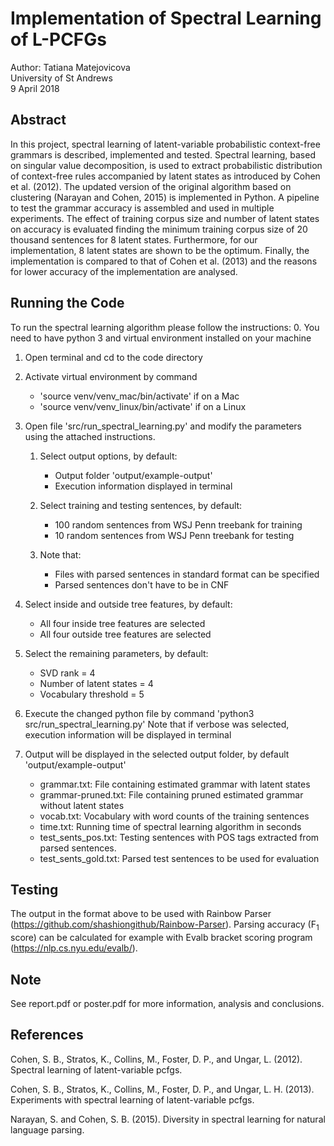 # Implementation of Spectral Learning of L-PCFGs
Author: Tatiana Matejovicova  
University of St Andrews  
9 April 2018

## Abstract
In this project, spectral learning of latent-variable probabilistic context-free grammars is described, implemented and tested. Spectral learning, based on singular value decomposition, is used to extract probabilistic distribution of context-free rules accompanied by latent states as introduced by Cohen et al. (2012). The updated version of the original algorithm based on clustering (Narayan and Cohen, 2015) is implemented in Python. A pipeline to test the grammar accuracy is assembled and used in multiple experiments. The effect of training corpus size and number of latent states on accuracy is evaluated finding the minimum training corpus size of 20 thousand sentences for 8 latent states. Furthermore, for our implementation, 8 latent states are shown to be the optimum. Finally, the implementation is compared to that of Cohen et al. (2013) and the reasons for lower accuracy of the implementation are analysed.

## Running the Code
To run the spectral learning algorithm please follow the instructions:
0. You need to have python 3 and virtual environment installed on your machine

1. Open terminal and cd to the code directory

2. Activate virtual environment by command
    - 'source venv/venv_mac/bin/activate' if on a Mac
    - 'source venv/venv_linux/bin/activate' if on a Linux

3. Open file 'src/run_spectral_learning.py' and modify the parameters using the attached instructions.
    1. Select output options, by default:
        - Output folder 'output/example-output'
        - Execution information displayed in terminal

    2. Select training and testing sentences, by default:
        - 100 random sentences from WSJ Penn treebank for training
        - 10 random sentences from WSJ Penn treebank for testing

    3. Note that:  
        - Files with parsed sentences in standard format can be specified  
        - Parsed sentences don't have to be in CNF

3. Select inside and outside tree features, by default:
    - All four inside tree features are selected
    - All four outside tree features are selected

4. Select the remaining parameters, by default:
    - SVD rank = 4
    - Number of latent states = 4
    - Vocabulary threshold = 5

4. Execute the changed python file by command 'python3 src/run_spectral_learning.py'
    Note that if verbose was selected, execution information will be displayed in terminal

5. Output will be displayed in the selected output folder, by default 'output/example-output'
    - grammar.txt: File containing estimated grammar with latent states
    - grammar-pruned.txt: File containing pruned estimated grammar without latent states
    - vocab.txt: Vocabulary with word counts of the training sentences
    - time.txt: Running time of spectral learning algorithm in seconds
    - test_sents_pos.txt: Testing sentences with POS tags extracted from parsed sentences.
    - test_sents_gold.txt: Parsed test sentences to be used for evaluation

## Testing
The output in the format above to be used with Rainbow Parser (https://github.com/shashiongithub/Rainbow-Parser). Parsing accuracy (F<sub>1</sub> score) can be calculated for example with Evalb bracket scoring program (https://nlp.cs.nyu.edu/evalb/).

## Note
See report.pdf or poster.pdf for more information, analysis and conclusions.

## References
Cohen, S. B., Stratos, K., Collins, M., Foster, D. P., and Ungar, L. (2012). Spectral learning of latent-variable pcfgs.

Cohen, S. B., Stratos, K., Collins, M., Foster, D. P., and Ungar, L. H. (2013). Experiments with spectral learning of latent-variable pcfgs.  

Narayan, S. and Cohen, S. B. (2015). Diversity in spectral learning for natural language parsing.
